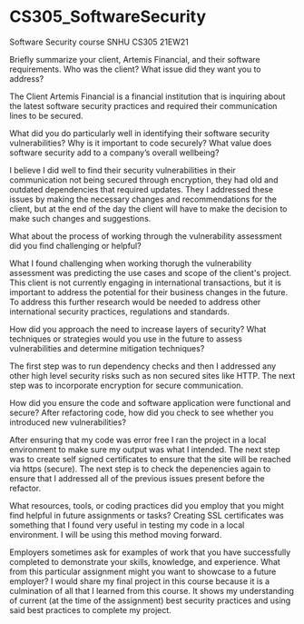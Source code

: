 # CS305_SoftwareSecurity
Software Security course SNHU CS305 21EW21

Briefly summarize your client, Artemis Financial, and their software requirements. Who was the client? What issue did they want you to address?

The Client Artemis Financial is a financial institution that is inquiring about the latest software security practices and required their communication lines to be secured. 

What did you do particularly well in identifying their software security vulnerabilities? Why is it important to code securely? What value does software security add to a company’s overall wellbeing?

I believe I did well to find their security vulnerabilities in their communication not being secured through encryption, they had old and outdated dependencies that required updates. They I addressed these issues by making the necessary changes and recommendations for the client, but at the end of the day the client will have to make the decision to make such changes and suggestions.

What about the process of working through the vulnerability assessment did you find challenging or helpful?

What I found challenging when working thorugh the vulnerability assessment was predicting the use cases and scope of the client's project. This client is not currently engaging in international transactions, but it is important to address the potential for their business changes in the future. To address this further research would be needed to address other international security practices, regulations and standards.

How did you approach the need to increase layers of security? What techniques or strategies would you use in the future to assess vulnerabilities and determine mitigation techniques?

The first step was to run dependency checks and then I addressed any other high level security risks such as non secured sites like HTTP. The next step was to incorporate encryption for secure communication.

How did you ensure the code and software application were functional and secure? After refactoring code, how did you check to see whether you introduced new vulnerabilities?

After ensuring that my code was error free I ran the project in a local environment to make sure my output was what I intended. The next step was to create self signed certificates to ensure that the site will be reached via https (secure). The next step is to check the depenencies again to ensure that I addressed all of the previous issues present before the refactor.

What resources, tools, or coding practices did you employ that you might find helpful in future assignments or tasks?
Creating SSL certificates was something that I found very useful in testing my code in a local environment. I will be using this method moving forward.

Employers sometimes ask for examples of work that you have successfully completed to demonstrate your skills, knowledge, and experience. What from this particular assignment might you want to showcase to a future employer?
I would share my final project in this course because it is a culmination of all that I learned from this course. It shows my understanding of current (at the time of the assignment) best security practices and using said best practices to complete my project.
